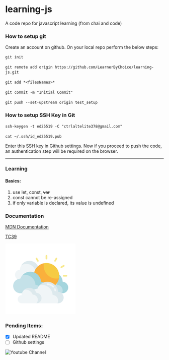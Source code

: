 # learning-js
A code repo for javascript learning (from chai and code)

### How to setup git
Create an account on github. On your local repo perform the below steps:
```
git init

git remote add origin https://github.com/LearnerByChoice/learning-js.git

git add *<filesNames>*

git commit -m "Initial Commit"

git push --set-upstream origin test_setup
```

### How to setup SSH Key in Git
```
ssh-keygen -t ed25519 -C "ctrlaltelite378@gmail.com"

cat ~/.ssh/id_ed25519.pub
```
Enter this SSH key in Github settings.
Now if you proceed to push the code, an authentication step will be required on the browser.

---
### Learning
#### Basics:

1. use let, const, ~~var~~
2. const cannot be re-assigned
3. if only variable is declared, its value is undefined

### Documentation
[MDN Documentation](https://developer.mozilla.org/en-US/docs/Web/JavaScript)

[TC39](https://ecma-international.org/technical-committees/tc39/)

![Test Image](./clouds.png)



### Pending Items:
- [x] Updated README
- [ ] Github settings

![Youtube Channel](https://img.shields.io/badge/any_text-you_like-blue)